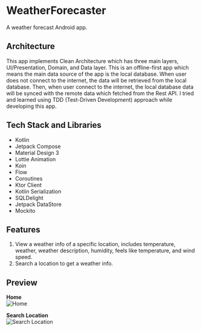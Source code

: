# WeatherForecaster
A weather forecast Android app.

## Architecture
This app implements Clean Architecture which has three main layers, UI/Presentation, Domain, and Data layer. This is an offline-first app which means the main data source of the app is the local database. When user does not connect to the internet, the data will be retrieved from the local database. Then, when user connect to the internet, the local database data will be synced with the remote data which fetched from the Rest API. I tried and learned using TDD (Test-Driven Development) approach while developing this app.

## Tech Stack and Libraries
- Kotlin
- Jetpack Compose
- Material Design 3
- Lottie Animation
- Koin
- Flow
- Coroutines
- Ktor Client
- Kotlin Serialization
- SQLDelight
- Jetpack DataStore
- Mockito

## Features
1. View a weather info of a specific location, includes temperature, weather, weather description, humidity, feels like temperature, and wind speed.
2. Search a location to get a weather info.


## Preview
**Home**<br/>
![Home](https://res.cloudinary.com/dkwoatrfe/image/upload/w_360,h_800/v1686909982/Screenshot_2023-06-16-16-56-36-049_com.ajailani.weather_forecaster_gwskxz.jpg)

**Search Location**<br/>
![Search Location](https://res.cloudinary.com/dkwoatrfe/image/upload/w_360,h_800/v1686909982/Screenshot_2023-06-16-16-56-47-830_com.ajailani.weather_forecaster_iny7qm.jpg)
